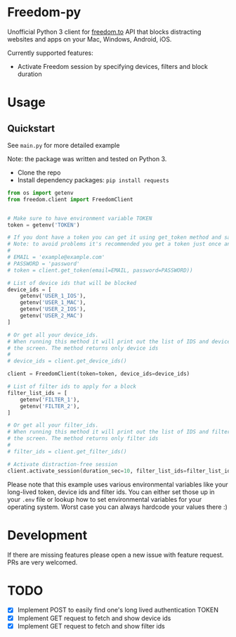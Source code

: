 # Freedom-py

Unofficial Python 3 client for [freedom.to](https://freedom.to/) API
that blocks distracting websites and apps on your Mac, Windows, Android, iOS.

Currently supported features:
- Activate Freedom session by specifying devices, filters and block duration

# Usage

## Quickstart

See `main.py` for more detailed example

Note: the package was written and tested on Python 3.

- Clone the repo
- Install dependency packages: `pip install requests`

```Python
from os import getenv
from freedom.client import FreedomClient


# Make sure to have environment variable TOKEN
token = getenv('TOKEN')

# If you dont have a token you can get it using get_token method and save it under environment variables
# Note: to avoid problems it's recommended you get a token just once and then reuse it
#
# EMAIL = 'example@example.com'
# PASSWORD = 'password'
# token = client.get_token(email=EMAIL, password=PASSWORD))

# List of device ids that will be blocked
device_ids = [
    getenv('USER_1_IOS'),
    getenv('USER_1_MAC'),
    getenv('USER_2_IOS'),
    getenv('USER_2_MAC')
]

# Or get all your device_ids.
# When running this method it will print out the list of IDS and device names on
# the screen. The method returns only device ids
#
# device_ids = client.get_device_ids()

client = FreedomClient(token=token, device_ids=device_ids)

# List of filter ids to apply for a block
filter_list_ids = [
    getenv('FILTER_1'),
    getenv('FILTER_2'),
]

# Or get all your filter_ids.
# When running this method it will print out the list of IDS and filter names on
# the screen. The method returns only filter ids
#
# filter_ids = client.get_filter_ids()

# Activate distraction-free session
client.activate_session(duration_sec=10, filter_list_ids=filter_list_ids)
```

Please note that this example uses various environmental variables like your
long-lived token, device ids and filter ids.
You can either set those up in your `.env` file or lookup how to set
environmental variables for your operating system. Worst case you can always
hardcode your values there :)

# Development
If there are missing features please open a new issue with feature request.
PRs are very welcomed.

# TODO
- [x] Implement POST to easily find one's long lived authentication TOKEN
- [x] Implement GET request to fetch and show device ids
- [x] Implement GET request to fetch and show filter ids
